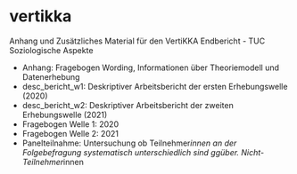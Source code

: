 # vertikka
Anhang und Zusätzliches Material für den VertiKKA Endbericht - TUC Soziologische Aspekte

- Anhang: Fragebogen Wording, Informationen über Theoriemodell und Datenerhebung
- desc_bericht_w1: Deskriptiver Arbeitsbericht der ersten Erhebungswelle (2020)
- desc_bericht_w2: Deskriptiver Arbeitsbericht der zweiten Erhebungswelle (2021)
- Fragebogen Welle 1: 2020
- Fragebogen Welle 2: 2021
- Panelteilnahme: Untersuchung ob Teilnehmer*innen an der Folgebefragung systematisch unterschiedlich sind ggüber. Nicht-Teilnehmer*innen

